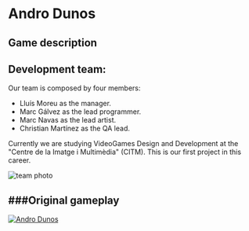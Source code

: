﻿Andro Dunos
==

Game description
--

Development team:
--

Our team is composed by four members:

- Lluís Moreu as the manager.
- Marc Gálvez as the lead programmer.
- Marc Navas as the lead artist.
- Christian Martínez as the QA lead.

Currently we are studying VideoGames Design and Development at the "Centre de la Imatge i Multimèdia" (CITM). This is our first project in this career.

![team photo](https://flyers.arcade-museum.com/flyers_video/visco/55000101.jpg)

###Original gameplay
--

[![Andro Dunos](https://flyers.arcade-museum.com/flyers_video/visco/55000101.jpg)](https://www.youtube.com/watch?v=iQOrXlf34es "Arcade Longplay [092] Andro Dunos")